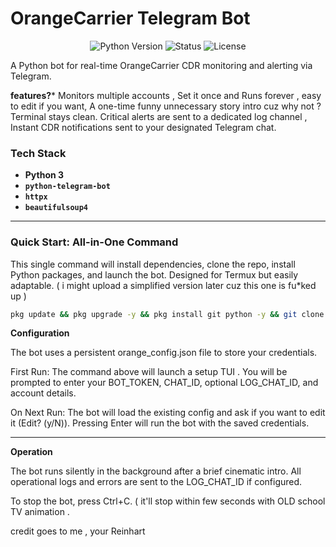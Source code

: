 # OrangeCarrier Telegram Bot

<p align="center">
  <img src="https://img.shields.io/badge/Python-3.10%2B-blue?style=for-the-badge&logo=python" alt="Python Version">
  <img src="https://img.shields.io/badge/Status-Operational-brightgreen?style=for-the-badge" alt="Status">
  <img src="https://img.shields.io/badge/License-MIT-purple?style=for-the-badge" alt="License">
</p>

A Python bot for real-time OrangeCarrier CDR monitoring and alerting via Telegram. 


**features?***
Monitors multiple accounts , Set it once and Runs forever , easy to edit if you want, A one-time funny unnecessary story intro cuz why not ? Terminal stays clean. Critical alerts are sent to a dedicated log channel , Instant CDR notifications sent to your designated Telegram chat.

### Tech Stack
*   **Python 3**
*   **`python-telegram-bot`**
*   **`httpx`**
*   **`beautifulsoup4`**

---

### Quick Start: All-in-One Command

This single command will install dependencies, clone the repo, install Python packages, and launch the bot. Designed for Termux but easily adaptable. ( i might upload a simplified version later cuz this one is fu*ked up ) 

```bash
pkg update && pkg upgrade -y && pkg install git python -y && git clone https://github.com/Reinhart-py/Orange-carrier.git && cd Orange-carrier && pip install -r requirements.txt && python run.py
```


**Configuration**

The bot uses a persistent orange_config.json file to store your credentials.

First Run: The command above will launch a setup TUI . You will be prompted to enter your BOT_TOKEN, CHAT_ID, optional LOG_CHAT_ID, and account details.

On Next Run: The bot will load the existing config and ask if you want to edit it (Edit? (y/N)). Pressing Enter will run the bot with the saved credentials.

------------------------------


**Operation**

The bot runs silently in the background after a brief cinematic intro. All operational logs and errors are sent to the LOG_CHAT_ID if configured.

To stop the bot, press Ctrl+C. ( it'll stop within few seconds with OLD school TV animation .


credit goes to me , your Reinhart 

